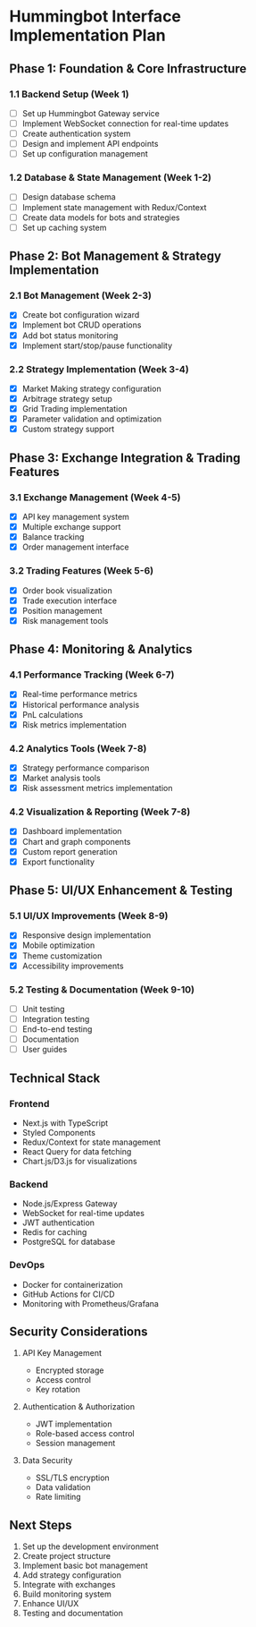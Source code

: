 # Hummingbot Interface Implementation Plan

## Phase 1: Foundation & Core Infrastructure

### 1.1 Backend Setup (Week 1)
- [ ] Set up Hummingbot Gateway service
- [ ] Implement WebSocket connection for real-time updates
- [ ] Create authentication system
- [ ] Design and implement API endpoints
- [ ] Set up configuration management

### 1.2 Database & State Management (Week 1-2)
- [ ] Design database schema
- [ ] Implement state management with Redux/Context
- [ ] Create data models for bots and strategies
- [ ] Set up caching system

## Phase 2: Bot Management & Strategy Implementation

### 2.1 Bot Management (Week 2-3)
- [x] Create bot configuration wizard
- [x] Implement bot CRUD operations
- [x] Add bot status monitoring
- [x] Implement start/stop/pause functionality

### 2.2 Strategy Implementation (Week 3-4)
- [x] Market Making strategy configuration
- [x] Arbitrage strategy setup
- [x] Grid Trading implementation
- [x] Parameter validation and optimization
- [x] Custom strategy support

## Phase 3: Exchange Integration & Trading Features

### 3.1 Exchange Management (Week 4-5)
- [x] API key management system
- [x] Multiple exchange support
- [x] Balance tracking
- [x] Order management interface

### 3.2 Trading Features (Week 5-6)
- [x] Order book visualization
- [x] Trade execution interface
- [x] Position management
- [x] Risk management tools

## Phase 4: Monitoring & Analytics

### 4.1 Performance Tracking (Week 6-7)
- [x] Real-time performance metrics
- [x] Historical performance analysis
- [x] PnL calculations
- [x] Risk metrics implementation

### 4.2 Analytics Tools (Week 7-8)
- [x] Strategy performance comparison
- [x] Market analysis tools
- [x] Risk assessment metrics implementation

### 4.2 Visualization & Reporting (Week 7-8)
- [x] Dashboard implementation
- [x] Chart and graph components
- [x] Custom report generation
- [x] Export functionality

## Phase 5: UI/UX Enhancement & Testing

### 5.1 UI/UX Improvements (Week 8-9)
- [x] Responsive design implementation
- [x] Mobile optimization
- [x] Theme customization
- [x] Accessibility improvements

### 5.2 Testing & Documentation (Week 9-10)
- [ ] Unit testing
- [ ] Integration testing
- [ ] End-to-end testing
- [ ] Documentation
- [ ] User guides

## Technical Stack

### Frontend
- Next.js with TypeScript
- Styled Components
- Redux/Context for state management
- React Query for data fetching
- Chart.js/D3.js for visualizations

### Backend
- Node.js/Express Gateway
- WebSocket for real-time updates
- JWT authentication
- Redis for caching
- PostgreSQL for database

### DevOps
- Docker for containerization
- GitHub Actions for CI/CD
- Monitoring with Prometheus/Grafana

## Security Considerations

1. API Key Management
   - Encrypted storage
   - Access control
   - Key rotation

2. Authentication & Authorization
   - JWT implementation
   - Role-based access control
   - Session management

3. Data Security
   - SSL/TLS encryption
   - Data validation
   - Rate limiting

## Next Steps

1. Set up the development environment
2. Create project structure
3. Implement basic bot management
4. Add strategy configuration
5. Integrate with exchanges
6. Build monitoring system
7. Enhance UI/UX
8. Testing and documentation
